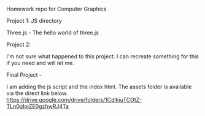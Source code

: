 Homework repo for Computer Graphics

Project 1: JS directory

Three.js - The hello world of three.js

Project 2:

I'm not sure what happened to this project. I can recreate something for this if you need and will let me.

Final Project -

I am adding the js script and the index html. The assets folder is available via the direct link below. https://drive.google.com/drive/folders/1CdlkiuTCOtZ-TLn0qIojZE0gzhwRJ4Ta
